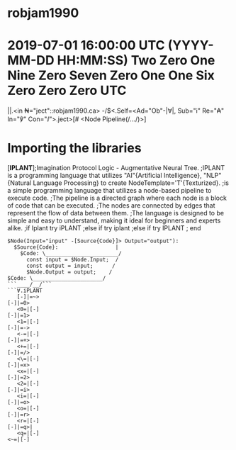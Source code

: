 ﻿# robjam1990
# 2019-07-01 16:00:00 UTC (YYYY-MM-DD HH:MM:SS) Two Zero One Nine Zero Seven Zero One One Six Zero Zero Zero UTC
|\|.<in ₦="ject"::robjam1990.ca>
\-/$<.Self=<Ad="Ob"-|∀|, Sub="ℹ" Re="₳" In="℣" Con="ⅈ">.ject>[# <Node Pipeline(/*...*/)>]
# Importing the libraries
[**IPLANT**];Imagination Protocol Logic - Augmentative Neural Tree.
;IPLANT is a programming language that utilizes "AI"{Artificial Intelligence}, "NLP"{Natural Language Processing} to create NodeTemplate='T'{Texturized}.
;is a simple programming language that utilizes a node-based pipeline to execute code. 
;The pipeline is a directed graph where each node is a block of code that can be executed. 
;The nodes are connected by edges that represent the flow of data between them. 
;The language is designed to be simple and easy to understand, making it ideal for beginners and experts alike.
;if Iplant try iPLANT 
;else if try iplant 
;else if try IPLANT
; end
```₦.∀
$Node(Input="input" -[Source{Code}]> Output="output"):
  $Source{Code}:                  |
	$Code: \_______________________/
	  const input = $Node.Input;  /
	  const output = input;      /
	  $Node.Output = output;    /
$Code: \______________________/
```____/__/```
```∀.iPLANT
   [-]|=~>
[-]|=0>
   <0=|[-]
[-]|=1>
   <1=|[-]
[-]|=->
   <-=|[-]
[-]|=+>
   <+=|[-]
[-]|=/>
   <\=|[-]
[-]|=x>
   <x=|[-]
[-]|=2>
   <2=|[-]
[-]|=i>
   <i=|[-]
[-]|=o>
   <o=|[-]
[-]|=r>
   <r=|[-]
[-]|=q>|
   <q=|[-]
<~=|[-]
```
